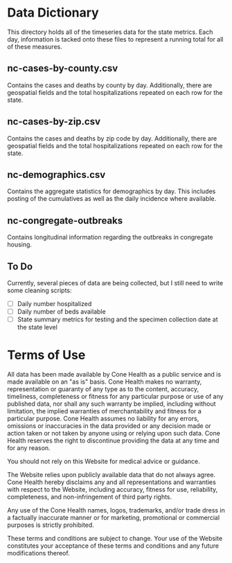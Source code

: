 # Data Dictionary

This directory holds all of the timeseries data for the state metrics. 
Each day, information is tacked onto these files to represent a running total for all of these measures.

## nc-cases-by-county.csv

Contains the cases and deaths by county by day. Additionally, there are geospatial fields and the total hospitalizations repeated on each row for the state.

## nc-cases-by-zip.csv

Contains the cases and deaths by zip code by day. Additionally, there are geospatial fields and the total hospitalizations repeated on each row for the state.

## nc-demographics.csv

Contains the aggregate statistics for demographics by day. This includes posting of the cumulatives as well as the daily incidence where available.

## nc-congregate-outbreaks

Contains longitudinal information regarding the outbreaks in congregate housing.

## To Do

Currently, several pieces of data are being collected, but I still need to write some cleaning scripts:

- [ ] Daily number hospitalized  
- [ ] Daily number of beds available 
- [ ] State summary metrics for testing and the specimen collection date at the state level  

# Terms of Use

All data has been made available by Cone Health as a public service and is made available on an "as is" basis. 
Cone Health makes no warranty, representation or guaranty of any type as to the content, accuracy, timeliness, completeness or fitness for any particular purpose or use of any published data, nor shall any such warranty be implied, including without limitation, the implied warranties of merchantability and fitness for a particular purpose. 
Cone Health assumes no liability for any errors, omissions or inaccuracies in the data provided or any decision made or action taken or not taken by anyone using or relying upon such data. 
Cone Health reserves the right to discontinue providing the data at any time and for any reason.

You should not rely on this Website for medical advice or guidance.

The Website relies upon publicly available data that do not always agree. Cone Health hereby disclaims any and all representations and warranties with respect to the Website, including accuracy, fitness for use, reliability, completeness, and non-infringement of third party rights.

Any use of the Cone Health names, logos, trademarks, and/or trade dress in a factually inaccurate manner or for marketing, promotional or commercial purposes is strictly prohibited.

These terms and conditions are subject to change. Your use of the Website constitutes your acceptance of these terms and conditions and any future modifications thereof.
